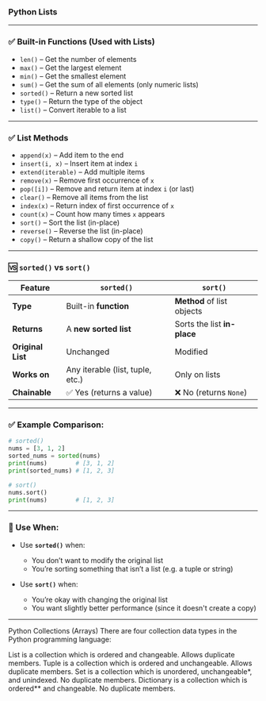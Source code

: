 ### Python Lists

---

### ✅ **Built-in Functions (Used with Lists)**

* `len()` – Get the number of elements
* `max()` – Get the largest element
* `min()` – Get the smallest element
* `sum()` – Get the sum of all elements (only numeric lists)
* `sorted()` – Return a new sorted list
* `type()` – Return the type of the object
* `list()` – Convert iterable to a list

---

### ✅ **List Methods**

* `append(x)` – Add item to the end
* `insert(i, x)` – Insert item at index `i`
* `extend(iterable)` – Add multiple items
* `remove(x)` – Remove first occurrence of `x`
* `pop([i])` – Remove and return item at index `i` (or last)
* `clear()` – Remove all items from the list
* `index(x)` – Return index of first occurrence of `x`
* `count(x)` – Count how many times `x` appears
* `sort()` – Sort the list (in-place)
* `reverse()` – Reverse the list (in-place)
* `copy()` – Return a shallow copy of the list

---


### 🆚 `sorted()` vs `sort()`

| Feature           | `sorted()`                       | `sort()`                    |
| ----------------- | -------------------------------- | --------------------------- |
| **Type**          | Built-in **function**            | **Method** of list objects  |
| **Returns**       | A **new sorted list**            | Sorts the list **in-place** |
| **Original List** | Unchanged                        | Modified                    |
| **Works on**      | Any iterable (list, tuple, etc.) | Only on lists               |
| **Chainable**     | ✅ Yes (returns a value)          | ❌ No (returns `None`)       |

---

### ✅ Example Comparison:

```python
# sorted()
nums = [3, 1, 2]
sorted_nums = sorted(nums)
print(nums)        # [3, 1, 2]
print(sorted_nums) # [1, 2, 3]

# sort()
nums.sort()
print(nums)        # [1, 2, 3]
```

---

### 📌 Use When:

* Use **`sorted()`** when:

  * You don’t want to modify the original list
  * You’re sorting something that isn’t a list (e.g. a tuple or string)

* Use **`sort()`** when:

  * You’re okay with changing the original list
  * You want slightly better performance (since it doesn't create a copy)

---


Python Collections (Arrays)
There are four collection data types in the Python programming language:

List is a collection which is ordered and changeable. Allows duplicate members.
Tuple is a collection which is ordered and unchangeable. Allows duplicate members.
Set is a collection which is unordered, unchangeable*, and unindexed. No duplicate members.
Dictionary is a collection which is ordered** and changeable. No duplicate members.
